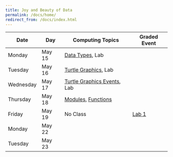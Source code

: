 ```yaml
---
title: Joy and Beauty of Data
permalink: /docs/home/
redirect_from: /docs/index.html
---
```


| Date | Day | Computing Topics | Graded Event |
| --- | --- | --- | --- |
| Monday | May 15 | [Data Types](/docs/1-1), Lab  |   |
| Tuesday | May 16 | [Turtle Graphics](/docs/1-2), Lab  |   |
| Wednesday | May 17 | [Turtle Graphics Events](/docs/1-3), Lab  |   |
| Thursday | May 18 | [Modules](/docs/1-4), [Functions](/docs/2-1)  |   |
| Friday | May 19 | No Class  | [Lab 1](/docs/lab1) |
| Monday | May 22 |   |   |
| Tuesday | May 23 |   |   |
